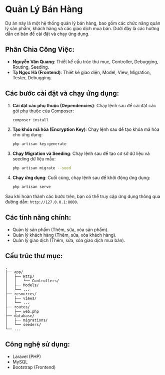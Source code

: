 # Quản Lý Bán Hàng

Dự án này là một hệ thống quản lý bán hàng, bao gồm các chức năng quản lý sản phẩm, khách hàng và các giao dịch mua bán. Dưới đây là các hướng dẫn cơ bản để cài đặt và chạy ứng dụng.

## Phân Chia Công Việc:

- **Nguyễn Văn Quang**: Thiết kế cấu trúc thư mục, Controller, Debugging, Routing, Seeding.
- **Tạ Ngọc Hà (Frontend)**: Thiết kế giao diện, Model, View, Migration, Tester, Debugging.

## Các bước cài đặt và chạy ứng dụng:

1. **Cài đặt các phụ thuộc (Dependencies)**:
   Chạy lệnh sau để cài đặt các gói phụ thuộc của Composer:

   ```bash
   composer install
   ```

2. **Tạo khóa mã hóa (Encryption Key)**:
   Chạy lệnh sau để tạo khóa mã hóa cho ứng dụng:

   ```bash
   php artisan key:generate
   ```

3. **Chạy Migration và Seeding**:
   Chạy lệnh sau để tạo cơ sở dữ liệu và seeding dữ liệu mẫu:

   ```bash
   php artisan migrate --seed
   ```

4. **Chạy ứng dụng**:
   Cuối cùng, chạy lệnh sau để khởi động ứng dụng:

   ```bash
   php artisan serve
   ```

Sau khi hoàn thành các bước trên, bạn có thể truy cập ứng dụng thông qua đường dẫn: `http://127.0.0.1:8000`.

## Các tính năng chính:

- Quản lý sản phẩm (Thêm, sửa, xóa sản phẩm).
- Quản lý khách hàng (Thêm, sửa, xóa khách hàng).
- Quản lý giao dịch (Thêm, sửa, xóa giao dịch mua bán).

## Cấu trúc thư mục:

```
.
├── app/
│   ├── Http/
│   │   └── Controllers/
│   ├── Models/
│   └── ...
├── resources/
│   ├── views/
│   └── ...
├── routes/
│   ├── web.php
├── database/
│   ├── migrations/
│   └── seeders/
└── ...
```

## Công nghệ sử dụng:

- Laravel (PHP)
- MySQL
- Bootstrap (Frontend)


